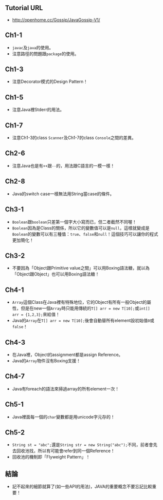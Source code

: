 ## Tutorial URL
- <http://openhome.cc/Gossip/JavaGossip-V1/>

## Ch1-1
- `javac`及`java`的使用。
- 注意路徑的問題跟`package`的使用。

## Ch1-3
- 注意Decorator模式的Design Pattern！

## Ch1-5
- 注意Java裡Stderr的用法。

## Ch1-7
- 注意Ch1-3的class `Scanner`及Ch1-7的class `Console`之間的差異。

## Ch2-6
- 注意Java也是有`++`跟`--`的，用法跟C語言的一模一樣！

## Ch2-8
- Java的switch case一樣無法用String當case的條件。

## Ch3-1
- `Boolean`跟`boolean`只差第一個字大小寫而已，但二者截然不同喔！
- `Boolean`因為是Class的關係，所以它的變數值可以是`null`，這樣就變成是`Boolean`的變數可以有三種值：`true`、`false`和`null`！這個技巧可以讓你的程式更加簡化！

## Ch3-2
- 不要因為「Object跟Primitive value之間」可以用Boxing語法糖，就以為「Object跟Object」也可以用Boxing語法糖！

## Ch4-1
- `Array`這個Class在Java裡有特殊地位，它的Object有所有一般Object的屬性，但是在new一個`Array`時只能用傳統的`T[] arr = new T[10];`或`int[] arr = {1,2,3};`來給值！
- Java的`Array`在`T[] arr = new T[10];`後會自動替所有element設初始值`0`或`false`！

## Ch4-3
- 在Java裡，Object的assignment都是assign Reference。
- Java的`Array`物件沒有Boxing支援！

## Ch4-7
- Java有foreach的語法來掃過array的所有element一次！

## Ch5-1
- Java裡面每一個的`char`變數都是用unicode字元存的！

## Ch5-2
- `String st = "abc";`還是`String str = new String("abc");`不同，前者會先去回收池找，所以有可能會refer到同一個Reference！
- 回收池的機制即「Flyweight Pattern」！

## 結論
- 記不起來的細節就算了(如一些API的用法)，JAVA的重要概念不要忘記比較重要！

